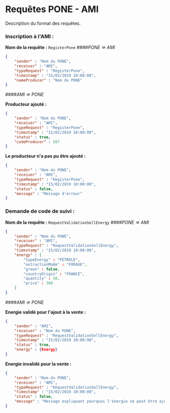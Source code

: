 # Requêtes PONE - AMI

Description du format des requêtes.

### Inscription à l'AMI :
**Nom de la requête :** ``RegisterPone``
####*PONE => AMI*

```json
{
	"sender" : "Nom du PONE", 
	"receiver" : "AMI",
	"typeRequest" : "RegisterPone",
	"timestamp" : "15/02/2019 10:00:00",
	"nameProducer" : "Nom du PONE"
}
```

####*AMI => PONE*

**Producteur ajouté :**
```json
{
	"sender" : "Nom du PONE", 
	"receiver" : "AMI",
	"typeRequest" : "RegisterPone",
	"timestamp" : "15/02/2019 10:00:00",
	"status" : true,
	"codeProducer" : 587
}
```

**Le producteur n'a pas pu être ajouté :**
```json
{
	"sender" : "Nom du PONE", 
	"receiver" : "AMI",
	"typeRequest" : "RegisterPone",
	"timestamp" : "15/02/2019 10:00:00",
	"status" : false,
	"message" : "Message d'erreur"
}
```

### Demande de code de suivi :
**Nom de la requête :** ``RequestValidationSellEnergy``
####*PONE => AMI*

```json
{
	"sender" : "Nom du PONE", 
	"receiver" : "AMI",
	"typeRequest" : "RequestValidationSellEnergy",
	"timestamp" : "15/02/2019 10:00:00",
	"energy" : [
		"typeEnergy" : "PETROLE",
		"extractionMode" : "FORAGE",
		"green" : false,
		"countryOrigin" : "FRANCE",
		"quantity" : 50,
		"price" : 300
	]
}
```

####*AMI => PONE*

**Energie validé pour l'ajout à la vente :**
```json
{
	"sender" : "AMI", 
	"receiver" : "Nom du PONE",
	"typeRequest" : "RequestValidationSellEnergy",
	"timestamp" : "15/02/2019 10:00:00",
	"status" : true,
	"energy" : {Energy}
}
```

**Energie invalidé pour la vente :**
```json
{
	"sender" : "Nom du PONE", 
	"receiver" : "AMI",
	"typeRequest" : "RequestValidationSellEnergy",
	"timestamp" : "15/02/2019 10:00:00",
	"status" : false,
	"message" : "Message expliquant pourquoi l'énergie ne peut être ajouté à la vente"
}
```